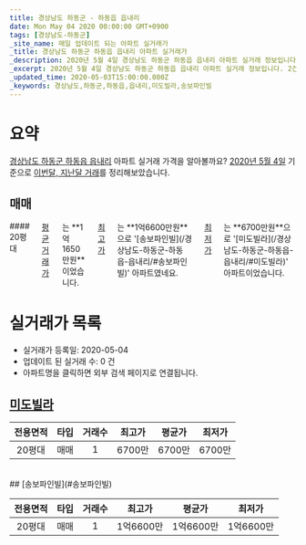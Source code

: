 ```yaml
---
title: 경상남도 하동군 - 하동읍 읍내리
date: Mon May 04 2020 00:00:00 GMT+0900
tags: [경상남도-하동군]
_site_name: 매일 업데이트 되는 아파트 실거래가
_title: 경상남도 하동군 하동읍 읍내리 아파트 실거래가
_description: 2020년 5월 4일 경상남도 하동군 하동읍 읍내리 아파트 실거래 정보입니다. 2건 아파트 정보가 있습니다.
_excerpt: 2020년 5월 4일 경상남도 하동군 하동읍 읍내리 아파트 실거래 정보입니다. 2건 아파트 정보가 있습니다.
_updated_time: 2020-05-03T15:00:00.000Z
_keywords: 경상남도,하동군,하동읍,읍내리,미도빌라,송보파인빌
---
```





# 요약
<ins>경상남도 하동군 하동읍 읍내리</ins> 아파트 실거래 가격을 알아볼까요? <ins>2020년 5월 4일</ins> 기준으로 <ins>이번달, 지난달 거래</ins>를 정리해보았습니다.

## 매매
<div class="container">
<div class="twelve columns" markdown="1">
#### 20평대
<ins>평균 거래가</ins>는 **1억1650만원**이었습니다. <ins>최고가</ins>는 **1억6600만원**으로 '[송보파인빌](/경상남도-하동군-하동읍-읍내리/#송보파인빌)' 아파트였네요. <ins>최저가</ins>는 **6700만원**으로 '[미도빌라](/경상남도-하동군-하동읍-읍내리/#미도빌라)' 아파트이었습니다.
</div>
</div>



# 실거래가 목록
- 실거래가 등록일: 2020-05-04
- 업데이트 된 실거래 수: 0 건
- 아파트명을 클릭하면 외부 검색 페이지로 연결됩니다.

## [미도빌라](#미도빌라)

|전용면적|타입|거래수|최고가|평균가|최저가|
|:---:|:---:|:---:|:---:|:---:|:---:|
|20평대|<span class="deal-type-1">매매</span>|1|6700만|6700만|6700만|

<br/>
## [송보파인빌](#송보파인빌)

|전용면적|타입|거래수|최고가|평균가|최저가|
|:---:|:---:|:---:|:---:|:---:|:---:|
|20평대|<span class="deal-type-1">매매</span>|1|1억6600만|1억6600만|1억6600만|

<br/>



